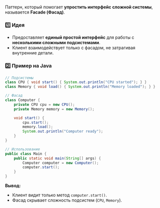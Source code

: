 Паттерн, который помогает **упростить интерфейс сложной системы**, называется **Facade (Фасад)**.
### 1️⃣ Идея
- Предоставляет **единый простой интерфейс** для работы с **несколькими сложными подсистемами**.
- Клиент взаимодействует только с фасадом, не затрагивая внутренние детали.
### 2️⃣ Пример на Java

```java
// Подсистемы
class CPU { void start() { System.out.println("CPU started"); } }
class Memory { void load() { System.out.println("Memory loaded"); } }

// Фасад
class Computer {
    private CPU cpu = new CPU();
    private Memory memory = new Memory();

    void start() {
        cpu.start();
        memory.load();
        System.out.println("Computer ready");
    }
}

// Использование
public class Main {
    public static void main(String[] args) {
        Computer computer = new Computer();
        computer.start();
    }
}
```
**Вывод:**
- Клиент видит только метод `computer.start()`.
- Фасад скрывает сложность подсистем (`CPU`, `Memory`).